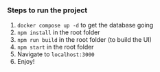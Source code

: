 ### Steps to run the project

1. `docker compose up -d` to get the database going
2. `npm install` in the root folder
3. `npm run build` in the root folder (to build the UI)
4. `npm start` in the root folder
5. Navigate to `localhost:3000`
6. Enjoy!